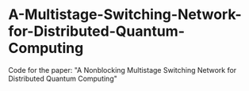 # A-Multistage-Switching-Network-for-Distributed-Quantum-Computing
Code for the paper: "A Nonblocking Multistage Switching Network for Distributed Quantum Computing"
